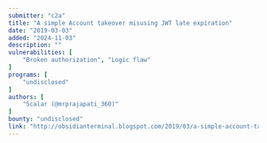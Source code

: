 ```yaml
---
submitter: "c2a"
title: "A simple Account takeover misusing JWT late expiration"
date: "2019-03-03"
added: "2024-11-03"
description: ""
vulnerabilities: [
    "Broken authorization", "Logic flaw"
]
programs: [
    "undisclosed"
]
authors: [
    "Scalar (@mrprajapati_360)"
]
bounty: "undisclosed"
link: "http://obsidianterminal.blogspot.com/2019/03/a-simple-account-takeover-misusing-jwt.html"
---
```




